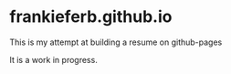 # frankieferb.github.io

This is my attempt at building a resume on github-pages

It is a work in progress.
